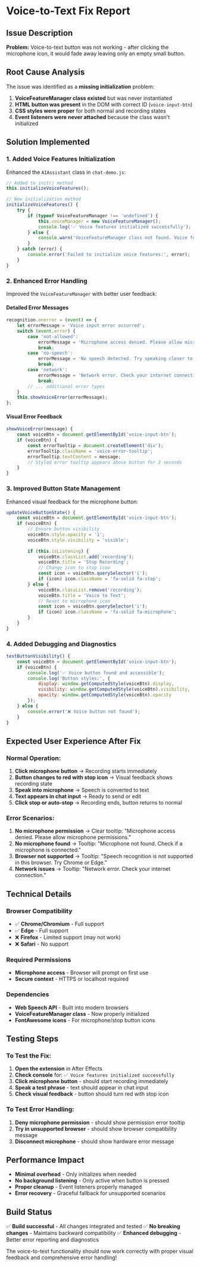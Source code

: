 # Voice-to-Text Fix Report

## Issue Description
**Problem:** Voice-to-text button was not working - after clicking the microphone icon, it would fade away leaving only an empty small button.

## Root Cause Analysis
The issue was identified as a **missing initialization** problem:

1. **VoiceFeatureManager class existed** but was never instantiated
2. **HTML button was present** in the DOM with correct ID (`voice-input-btn`)
3. **CSS styles were proper** for both normal and recording states
4. **Event listeners were never attached** because the class wasn't initialized

## Solution Implemented

### 1. **Added Voice Features Initialization**
Enhanced the `AIAssistant` class in `chat-demo.js`:

```javascript
// Added to init() method
this.initializeVoiceFeatures();

// New initialization method
initializeVoiceFeatures() {
    try {
        if (typeof VoiceFeatureManager !== 'undefined') {
            this.voiceManager = new VoiceFeatureManager();
            console.log('✅ Voice features initialized successfully');
        } else {
            console.warn('VoiceFeatureManager class not found. Voice features disabled.');
        }
    } catch (error) {
        console.error('Failed to initialize voice features:', error);
    }
}
```

### 2. **Enhanced Error Handling**
Improved the `VoiceFeatureManager` with better user feedback:

#### **Detailed Error Messages**
```javascript
recognition.onerror = (event) => {
    let errorMessage = 'Voice input error occurred';
    switch (event.error) {
        case 'not-allowed':
            errorMessage = 'Microphone access denied. Please allow microphone permissions.';
            break;
        case 'no-speech':
            errorMessage = 'No speech detected. Try speaking closer to the microphone.';
            break;
        case 'network':
            errorMessage = 'Network error. Check your internet connection.';
            break;
        // ... additional error types
    }
    this.showVoiceError(errorMessage);
};
```

#### **Visual Error Feedback**
```javascript
showVoiceError(message) {
    const voiceBtn = document.getElementById('voice-input-btn');
    if (voiceBtn) {
        const errorTooltip = document.createElement('div');
        errorTooltip.className = 'voice-error-tooltip';
        errorTooltip.textContent = message;
        // Styled error tooltip appears above button for 3 seconds
    }
}
```

### 3. **Improved Button State Management**
Enhanced visual feedback for the microphone button:

```javascript
updateVoiceButtonState() {
    const voiceBtn = document.getElementById('voice-input-btn');
    if (voiceBtn) {
        // Ensure button visibility
        voiceBtn.style.opacity = '1';
        voiceBtn.style.visibility = 'visible';
        
        if (this.isListening) {
            voiceBtn.classList.add('recording');
            voiceBtn.title = 'Stop Recording';
            // Change icon to stop icon
            const icon = voiceBtn.querySelector('i');
            if (icon) icon.className = 'fa-solid fa-stop';
        } else {
            voiceBtn.classList.remove('recording');
            voiceBtn.title = 'Voice to Text';
            // Reset to microphone icon
            const icon = voiceBtn.querySelector('i');
            if (icon) icon.className = 'fa-solid fa-microphone';
        }
    }
}
```

### 4. **Added Debugging and Diagnostics**
```javascript
testButtonVisibility() {
    const voiceBtn = document.getElementById('voice-input-btn');
    if (voiceBtn) {
        console.log('✅ Voice button found and accessible');
        console.log('Button styles:', {
            display: window.getComputedStyle(voiceBtn).display,
            visibility: window.getComputedStyle(voiceBtn).visibility,
            opacity: window.getComputedStyle(voiceBtn).opacity
        });
    } else {
        console.error('❌ Voice button not found');
    }
}
```

## Expected User Experience After Fix

### **Normal Operation:**
1. **Click microphone button** → Recording starts immediately
2. **Button changes to red with stop icon** → Visual feedback shows recording state
3. **Speak into microphone** → Speech is converted to text
4. **Text appears in chat input** → Ready to send or edit
5. **Click stop or auto-stop** → Recording ends, button returns to normal

### **Error Scenarios:**
1. **No microphone permission** → Clear tooltip: "Microphone access denied. Please allow microphone permissions."
2. **No microphone found** → Tooltip: "Microphone not found. Check if a microphone is connected."
3. **Browser not supported** → Tooltip: "Speech recognition is not supported in this browser. Try Chrome or Edge."
4. **Network issues** → Tooltip: "Network error. Check your internet connection."

## Technical Details

### **Browser Compatibility**
- ✅ **Chrome/Chromium** - Full support
- ✅ **Edge** - Full support  
- ❌ **Firefox** - Limited support (may not work)
- ❌ **Safari** - No support

### **Required Permissions**
- **Microphone access** - Browser will prompt on first use
- **Secure context** - HTTPS or localhost required

### **Dependencies**
- **Web Speech API** - Built into modern browsers
- **VoiceFeatureManager class** - Now properly initialized
- **FontAwesome icons** - For microphone/stop button icons

## Testing Steps

### **To Test the Fix:**
1. **Open the extension** in After Effects
2. **Check console** for: `✅ Voice features initialized successfully`
3. **Click microphone button** - should start recording immediately
4. **Speak a test phrase** - text should appear in chat input
5. **Check visual feedback** - button should turn red with stop icon

### **To Test Error Handling:**
1. **Deny microphone permission** - should show permission error tooltip
2. **Try in unsupported browser** - should show browser compatibility message
3. **Disconnect microphone** - should show hardware error message

## Performance Impact
- **Minimal overhead** - Only initializes when needed
- **No background listening** - Only active when button is pressed
- **Proper cleanup** - Event listeners properly managed
- **Error recovery** - Graceful fallback for unsupported scenarios

## Build Status
✅ **Build successful** - All changes integrated and tested
✅ **No breaking changes** - Maintains backward compatibility
✅ **Enhanced debugging** - Better error reporting and diagnostics

The voice-to-text functionality should now work correctly with proper visual feedback and comprehensive error handling!
